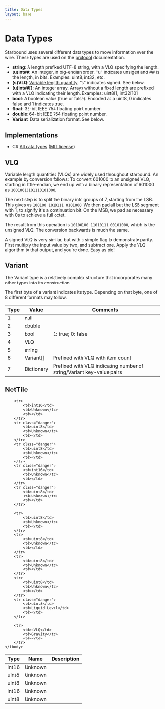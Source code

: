 ```yaml
---
title: Data Types
layout: base
---
```


# Data Types

Starbound uses several different data types to move information over the wire. These types are used on the [protocol](/networking) documentation.

* **string**: A length prefixed UTF-8 string, with a VLQ specifying the length.
* **(u)int##**: An integer, in big-endian order. "u" indicates unsiged and ## is the length, in bits. Examples: uint8, int32, etc.
* **(s)VLQ**: [Variable length quantity](https://en.wikipedia.org/wiki/Variable-length_quantity). "s" indicates signed. See below.
* **(u)int##[]**: An integer array. Arrays without a fixed length are prefixed with a VLQ indicating their length. Examples: uint8[], int32[10]
* **bool**: A boolean value (true or false). Encoded as a uint8, 0 indicates false and 1 indicates true.
* **float**: 32-bit IEEE 754 floating point number.
* **double**: 64-bit IEEE 754 floating point number.
* **Variant**: Data serialization format. See below.

## Implementations

* C# [All data types](https://github.com/SirCmpwn/StarNet/blob/master/StarNet/Common/StarboundStream.cs) ([MIT license](https://github.com/SirCmpwn/StarNet/blob/master/LICENSE))

## VLQ

Variable length quantities (VLQs) are widely used throughout starbound. An example by conversion follows:
To convert 601000 to an unsigned VLQ, starting in little-endian, we end up with a binary representation of 601000 as `10010010101110101000`.

The next step is to split the binary into groups of 7, starting from the LSB. This gives us `100100 1010111 0101000`. We then pad all but the LSB segment with 1, to signify it's a continuation bit. On the MSB, we pad as necessary with 0s to achieve a full octet.

The result from this operation is `10100100 11010111 00101000`, which is the unsigned VLQ. The conversion backwards is much the same.

A signed VLQ is very similar, but with a simple flag to demonstrate parity. First multiply the input value by two, and subtract one. Apply the VLQ algorithm to that output, and you're done. Easy as pie!

## Variant

The Variant type is a relatively complex structure that incorporates many other types into its construction.

The first byte of a variant indicates its type. Depending on that byte, one of 8 different formats may follow.

<table class="table">
    <thead>
        <tr>
            <th>Type</th>
            <th>Value</th>
            <th>Comments</th>
        </tr>
    </thead>
    <tbody>
        <tr>
            <td>1</td>
            <td>null</td>
            <td></td>
        </tr>
        <tr>
            <td>2</td>
            <td>double</td>
            <td></td>
        </tr>
        <tr>
            <td>3</td>
            <td>bool</td>
            <td>1: true; 0: false</td>
        </tr>
        <tr>
            <td>4</td>
            <td>VLQ</td>
            <td></td>
        </tr>
        <tr>
            <td>5</td>
            <td>string</td>
            <td></td>
        </tr>
        <tr>
            <td>6</td>
            <td>Variant[]</td>
            <td>Prefixed with VLQ with item count</td>
        </tr>
        <tr>
            <td>7</td>
            <td>Dictionary</td>
            <td>Prefixed with VLQ indicating number of string/Variant key-value pairs</td>
        </tr>
    </tbody>
</table>

## NetTile

<table class="table">
    <thead>
        <th>Type</th>
        <th>Name</th>
        <th>Description</th>
    </thead>
    <tbody>
        <tr>
            <td>int16</td>
            <td>Unknown</td>
            <td></td>
        </tr>
        <tr class="danger">
            <td>uint8</td>
            <td>Unknown</td>
            <td></td>
        </tr>
        <tr class="danger">
            <td>uint8</td>
            <td>Unknown</td>
            <td></td>
        </tr>
        <tr class="danger">
            <td>int16</td>
            <td>Unknown</td>
            <td></td>
        </tr>
        <tr class="danger">
            <td>uint8</td>
            <td>Unknown</td>
            <td></td>
        </tr>

        <tr>
            <td>int16</td>
            <td>Unknown</td>
            <td></td>
        </tr>
        <tr class="danger">
            <td>uint8</td>
            <td>Unknown</td>
            <td></td>
        </tr>
        <tr class="danger">
            <td>uint8</td>
            <td>Unknown</td>
            <td></td>
        </tr>
        <tr class="danger">
            <td>int16</td>
            <td>Unknown</td>
            <td></td>
        </tr>
        <tr class="danger">
            <td>uint8</td>
            <td>Unknown</td>
            <td></td>
        </tr>

        <tr>
            <td>uint8</td>
            <td>Unknown</td>
            <td></td>
        </tr>
        <tr>
            <td>uint8</td>
            <td>Unknown</td>
            <td></td>
        </tr>
        <tr>
            <td>uint8</td>
            <td>Unknown</td>
            <td></td>
        </tr>
        <tr>
            <td>uint8</td>
            <td>Unknown</td>
            <td></td>
        </tr>
        <tr class="danger">
            <td>uint8</td>
            <td>Liquid Level</td>
            <td></td>
        </tr>

        <tr>
            <td>sVLQ</td>
            <td>Gravity</td>
            <td></td>
        </tr>
    </tbody>
</table>
